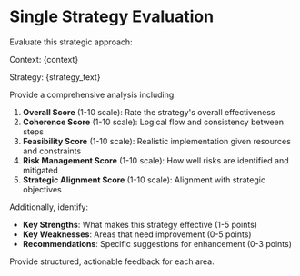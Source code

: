 # Single Strategy Evaluation

Evaluate this strategic approach:

Context: {context}

Strategy:
{strategy_text}

Provide a comprehensive analysis including:

1. **Overall Score** (1-10 scale): Rate the strategy's overall effectiveness
2. **Coherence Score** (1-10 scale): Logical flow and consistency between steps
3. **Feasibility Score** (1-10 scale): Realistic implementation given resources and constraints
4. **Risk Management Score** (1-10 scale): How well risks are identified and mitigated
5. **Strategic Alignment Score** (1-10 scale): Alignment with strategic objectives

Additionally, identify:
- **Key Strengths**: What makes this strategy effective (1-5 points)
- **Key Weaknesses**: Areas that need improvement (0-5 points) 
- **Recommendations**: Specific suggestions for enhancement (0-3 points)

Provide structured, actionable feedback for each area.